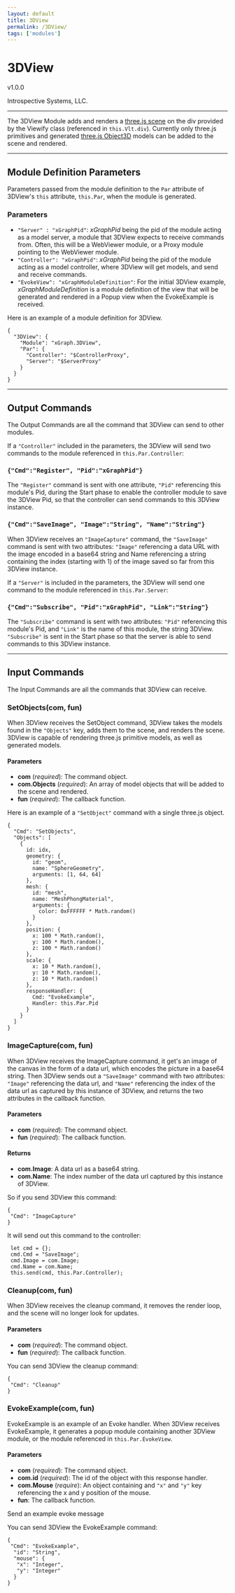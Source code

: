 ```yaml
---
layout: default
title: 3DView
permalink: /3DView/
tags: ['modules']
---
```


# 3DView

v1.0.0

Introspective Systems, LLC.

---

The 3DView Module adds and renders a [three.js scene](https://threejs.org/docs/index.html#api/scenes/Scene) 
on the div provided by the Viewify class (referenced in `this.Vlt.div`). Currently only three.js primitives 
and generated [three.js Object3D](https://threejs.org/docs/index.html#api/core/Object3D) models 
can be added to the scene and rendered. 

---

## Module Definition Parameters

Parameters passed from the module definition to the `Par` attribute of 3DView's `this` 
attribute, `this.Par`, when the module is generated.

### Parameters
- `"Server" : "xGraphPid"`:  *xGraphPid* being the pid of the module acting as a model server, a 
                                module that 3DView expects to receive commands from. Often, 
                                this will be a WebViewer module, or a Proxy module pointing to 
                                the WebViewer module.
- `"Controller": "xGraphPid"`:  *xGraphPid* being the pid of the module acting as a model 
                                    controller, where 3DView will get models, and send and 
                                    receive commands. 
- `"EvokeView": "xGraphModuleDefinition"`:  For the initial 3DView example, *xGraphModuleDefinition* is 
                                            a module definition of the view that will be generated 
                                            and rendered in a Popup view when the EvokeExample is 
                                            received.

Here is an example of a module definition for 3DView.
```
{
  "3DView": {
    "Module": "xGraph.3DView",
    "Par": {
      "Controller": "$ControllerProxy",
      "Server": "$ServerProxy"
    }
  }
}
```

---

## Output Commands

The Output Commands are all the command that 3DView can send to other modules.

If a `"Controller"` included in the parameters, the 3DView will send two commands to the module 
referenced in `this.Par.Controller`:

### `{"Cmd":"Register", "Pid":"xGraphPid"}` 
The `"Register"` command is sent with one attribute, `"Pid"` referencing this module's Pid, 
during the Start phase to enable the controller module to save the 3DView Pid, so 
that the controller can send commands to this 3DView instance. 

### `{"Cmd":"SaveImage", "Image":"String", "Name":"String"}`
When 3DView receives an `"ImageCapture"` command, the `"SaveImage"` command is sent with two 
attributes: `"Image"` referencing a data URL with the image encoded in a base64 string and 
Name referencing a string containing the index (starting with 1) of the image saved so 
far from this 3DView instance.

If a `"Server"` is included in the parameters, the 3DView will send one command to the module 
referenced in `this.Par.Server`:

### `{"Cmd":"Subscribe", "Pid":"xGraphPid", "Link":"String"}` 
The `"Subscribe"` command is sent with two attributes: `"Pid"` referencing this module's Pid, and 
`"Link"` is the name of this module, the string 3DView. `"Subscribe"` is sent in the Start phase 
so that the server is able to send commands to this 3DView instance.

---

## Input Commands
The Input Commands are all the commands that 3DView can receive.


### SetObjects(com, fun)

When 3DView receives the SetObject command, 3DView takes the models found in the `"Objects"` key, adds 
them to the scene, and renders the scene. 3DView is capable of rendering three.js primitive models, 
as well as generated models.

#### Parameters
- **com** (*required*): The command object.
- **com.Objects** (*required*): An array of model objects that will be added to the scene and rendered. 
- **fun** (*required*): The callback function.

Here is an example of a `"SetObject"` command with a single three.js object.
```
{
  "Cmd": "SetObjects",
  "Objects": [
    {
      id: idx,
      geometry: {
        id: "geom",
        name: "SphereGeometry",
        arguments: [1, 64, 64]
      },
      mesh: {
        id: "mesh",
        name: "MeshPhongMaterial",
        arguments: {
          color: 0xFFFFFF * Math.random()
        }
      },
      position: {
        x: 100 * Math.random(),
        y: 100 * Math.random(),
        z: 100 * Math.random()
      },
      scale: {
        x: 10 * Math.random(),
        y: 10 * Math.random(),
        z: 10 * Math.random()
      },
      responseHandler: {
        Cmd: "EvokeExample",
        Handler: this.Par.Pid
      }
    }
  ]
}
```


### ImageCapture(com, fun)

When 3DView receives the ImageCapture command, it get's an image of the canvas in the form of a 
data url, which encodes the picture in a base64 string. Then 3DView sends out a `"SaveImage"` 
command with two attributes: `"Image"` referencing the data url, and `"Name"` referencing the 
index of the data url as captured by this instance of 3DView, and returns the two attributes 
in the callback function.

#### Parameters
- **com** (*required*): The command object.
- **fun** (*required*): The callback function.

#### Returns
- **com.Image**: A data url as a base64 string.
- **com.Name**: The index number of the data url captured by this instance of 3DView.

So if you send 3DView this command:
```
{
 "Cmd": "ImageCapture"
}
```

It will send out this command to the controller:
```
 let cmd = {};
 cmd.Cmd = "SaveImage";
 cmd.Image = com.Image;
 cmd.Name = com.Name;
 this.send(cmd, this.Par.Controller);
```


### Cleanup(com, fun)

When 3DView receives the cleanup command, it removes the render loop, and 
the scene will no longer look for updates.

#### Parameters
- **com** (*required*): The command object.
- **fun** (*required*): The callback function.

You can send 3DView the cleanup command: 
```
{
 "Cmd": "Cleanup"
}
```

### EvokeExample(com, fun)

EvokeExample is an example of an Evoke handler. When 3DView receives EvokeExample, 
it generates a popup module containing another 3DView module, or the module 
referenced in `this.Par.EvokeView`.

#### Parameters
- **com** (*required*): The command object.
- **com.id** (*required*): The id of the object with this response handler.
- **com.Mouse** (*require*): An object containing and `"x"` and `"y"` key referencing 
                                the x and y position of the mouse.
- **fun**: The callback function.

Send an example evoke message

You can send 3DView the EvokeExample command:
```
{
 "Cmd": "EvokeExample",
  "id": "String",
  "mouse": {
   "x": "Integer",
   "y": "Integer"
  }
}
```

